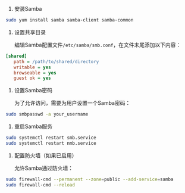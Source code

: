 1. 安装Samba

```bash
sudo yum install samba samba-client samba-common
```

1. 设置共享目录

   编辑Samba配置文件`/etc/samba/smb.conf`，在文件末尾添加以下内容：

```ini
[shared]
   path = /path/to/shared/directory
   writable = yes
   browseable = yes
   guest ok = yes
```

1. 设置Samba密码

   为了允许访问，需要为用户设置一个Samba密码：

```bash
sudo smbpasswd -a your_username
```

1. 重启Samba服务

```bash
sudo systemctl restart smb.service
sudo systemctl restart nmb.service
```

1. 配置防火墙（如果已启用）

   允许Samba通过防火墙：

```bash
sudo firewall-cmd --permanent --zone=public --add-service=samba
sudo firewall-cmd --reload
```



